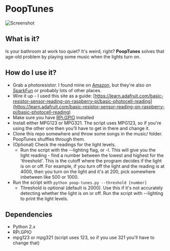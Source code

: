 PoopTunes
=========

![Screenshot](http://i.imgur.com/8n9kEjS.gif)

What is it?
-----------
Is your bathroom at work too quiet? It's weird, right? **PoopTunes** solves that age-old problem by playing some music when the lights turn on.

How do I use it?
----------------
* Grab a photoresistor. I found mine on [Amazon](http://www.amazon.com/Sensitive-Resistor-Photoresistor-Optoresistor-GM5539/dp/B00AQVYWA2), but they're also on [SparkFun](https://www.sparkfun.com/products/9088) or probably lots of other places.
* Wire it up - I used this site as a guide: [https://learn.adafruit.com/basic-resistor-sensor-reading-on-raspberry-pi/basic-photocell-reading](https://learn.adafruit.com/basic-resistor-sensor-reading-on-raspberry-pi/basic-photocell-reading)
* Make sure you have [RPi.GPIO](https://pypi.python.org/pypi/RPi.GPIO) installed
* Install either MPG123 or MPG321. The script uses MPG123, so if you're using the other one then you'll have to get in there and change it.
* Clone this repo somewhere and throw some songs in the music/ folder. PoopTunes shuffles through them.
* (Optional) Check the readings for the light levels.
  * Run the script with the --lighting flag, or -l. This will give you the light reading - find a number between the lowest and highest for the 'threshold'. This is the cutoff where the program decides if the light is on or off. For example, if you turn off the light and the reading is at 4000, then you turn on the light and it's at 200, pick somewhere inbetween like 500 or 1000.
* Run the script with `python poop-tunes.py --threshold [number]`
  * Threshold is optional (default is 2000). Use this if it's not accurately detecting whether the light is on or off. Run the script with --lighting to print the light levels.

Dependencies
------------
* Python 2.x
* RPi.GPIO
* mpg123 or mpg321 (script uses 123, so if you use 321 you'll have to change that)


